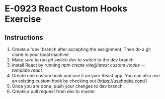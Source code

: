 # E-0923 React Custom Hooks Exercise

## Instructions

1. Create a 'dev' branch after accepting the assignment. Then do a git clone to your local machine
2. Make sure to run *git switch dev* to switch to the dev branch
3. Install React by running *npm create vite@latest custom-hooks --template react*
4. Create one custom hook and use it on your React app. You can also use an existing custom hook by checking out [https://usehooks.com/]
5. Once you are done, push your changes to dev branch
6. Create a pull request from dev to master
